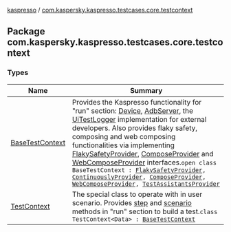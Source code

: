 [kaspresso](../index.md) / [com.kaspersky.kaspresso.testcases.core.testcontext](./index.md)

## Package com.kaspersky.kaspresso.testcases.core.testcontext

### Types

| Name | Summary |
|---|---|
| [BaseTestContext](-base-test-context.md) | Provides the Kaspresso functionality for "run" section: [Device](../com.kaspersky.kaspresso.device/-device/index.md), [AdbServer](../com.kaspersky.kaspresso.device.server/-adb-server/index.md), the [UiTestLogger](../com.kaspersky.kaspresso.logger/-ui-test-logger.md) implementation for external developers. Also provides flaky safety, composing and web composing functionalities via implementing [FlakySafetyProvider](../com.kaspersky.kaspresso.flakysafety/-flaky-safety-provider/index.md), [ComposeProvider](../com.kaspersky.kaspresso.compose/-compose-provider/index.md) and [WebComposeProvider](../com.kaspersky.kaspresso.compose/-web-compose-provider/index.md) interfaces.`open class BaseTestContext : `[`FlakySafetyProvider`](../com.kaspersky.kaspresso.flakysafety/-flaky-safety-provider/index.md)`, `[`ContinuouslyProvider`](../com.kaspersky.kaspresso.flakysafety/-continuously-provider/index.md)`, `[`ComposeProvider`](../com.kaspersky.kaspresso.compose/-compose-provider/index.md)`, `[`WebComposeProvider`](../com.kaspersky.kaspresso.compose/-web-compose-provider/index.md)`, `[`TestAssistantsProvider`](../com.kaspersky.kaspresso.testcases.core.testassistants/-test-assistants-provider/index.md) |
| [TestContext](-test-context/index.md) | The special class to operate with in user scenario. Provides [step](-test-context/step.md) and [scenario](-test-context/scenario.md) methods in "run" section to build a test.`class TestContext<Data> : `[`BaseTestContext`](-base-test-context.md) |
